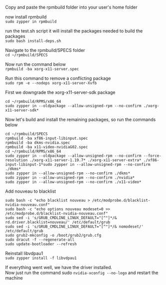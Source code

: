 ﻿Copy and paste the rpmbuild folder into your user's home folder

now install rpmbuild  
```sudo zypper in rpmbuild```  

run the test.sh script it will install the packages needed to build the packages  
```sudo bash install-deps.sh```  

Navigate to the rpmbuild/SPECS folder  
```cd ~/rpmbuild/SPECS```  

Now run the command below  
```rpmbuild -ba xorg-x11-server.spec```  

Run this command to remove a conflicting package  
```sudo rpm -e --nodeps xorg-x11-server-Xvfb```  

First we downgrade the xorg-x11-server-sdk package  
```
cd ~/rpmbuild/RPMS/x86_64
sudo zypper in --oldpackage --allow-unsigned-rpm --no-confirm ./xorg-x11-server-sdk*
```  

Now let's build and install the remaining packages, so run the commands below  
```
cd ~/rpmbuild/SPECS
rpmbuild -ba xf86-input-libinput.spec
rpmbuild -ba dkms-nvidia.spec
rpmbuild -ba x11-video-nvidiaG02.spec
cd ~/rpmbuild/RPMS/x86_64
sudo zypper in --oldpackage --allow-unsigned-rpm --no-confirm --force-resolution ./xorg-x11-server-1.19.7* ./xorg-x11-server-extra* ./xf86-input-libinput-1*sudo zypper in --allow-unsigned-rpm --no-confirm ./dkms*
sudo zypper in --allow-unsigned-rpm --no-confirm ./dkms*
sudo zypper in --allow-unsigned-rpm --no-confirm ./nvidia*
sudo zypper in --allow-unsigned-rpm --no-confirm ./x11-video*
```  

Add nouveau to blacklist  
```
sudo bash -c "echo blacklist nouveau > /etc/modprobe.d/blacklist-nvidia-nouveau.conf"
sudo bash -c "echo options nouveau modeset=0 >> /etc/modprobe.d/blacklist-nvidia-nouveau.conf"
sudo sed -i 's/GRUB_CMDLINE_LINUX_DEFAULT="[^"]*/& rd.driver.blacklist=nouveau/' /etc/default/grub
sudo sed -i 's/GRUB_CMDLINE_LINUX_DEFAULT="[^"]*/& nomodeset/' /etc/default/grub
sudo grub2-mkconfig -o /boot/grub2/grub.cfg
sudo dracut -f --regenerate-all
sudo update-bootloader --refresh
```

Reinstall libvdpau1  
```sudo zypper install -f libvdpau1``` 

If everything went well, we have the driver installed.  
Now just run the command sudo ```nvidia-xconfig --no-logo``` and restart the machine  
